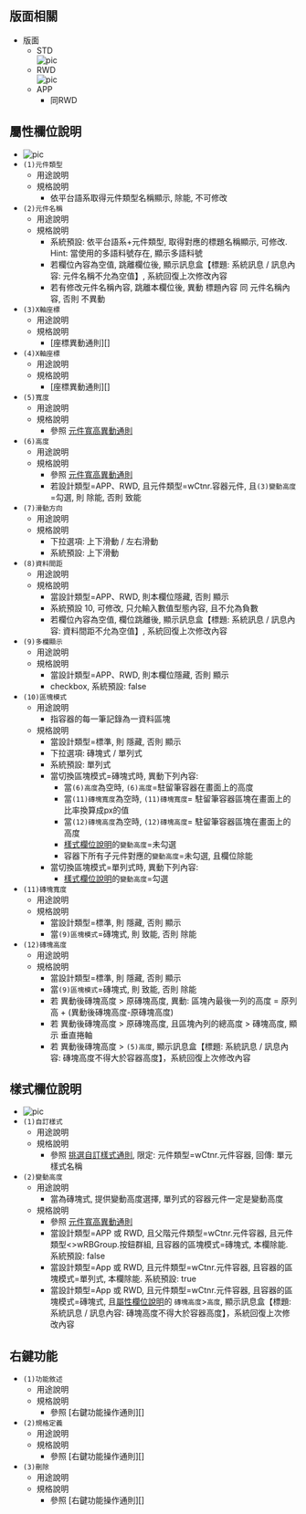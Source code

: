 ## <div id="layout">版面相關</div>
* 版面
    * STD <br>
        ![pic][image_wCtnr_STD]
    * RWD <br>
        ![pic][image_wCtnr_RWDAPP]
    * APP <br>
        * 同RWD

## <div id="attributes-object-desc">屬性欄位說明</div>
* ![pic][image_wCtnr_attributes]
* `(1)元件類型`
    * 用途說明
    * 規格說明
        * 依平台語系取得元件類型名稱顯示, 除能, 不可修改
* `(2)元件名稱`
    * 用途說明
    * 規格說明
        * 系統預設: 依平台語系+元件類型, 取得對應的標題名稱顯示, 可修改. Hint: 當使用的多語料號存在, 顯示多語料號
        * 若欄位內容為空值, 跳離欄位後, 顯示訊息盒【標題: 系統訊息 / 訊息內容: 元件名稱不允為空值】, 系統回復上次修改內容
        * 若有修改元件名稱內容, 跳離本欄位後, 異動 標題內容 同 元件名稱內容, 否則 不異動
* `(3)X軸座標`
    * 用途說明
    * 規格說明
        * [座標異動通則][]
* `(4)X軸座標`
    * 用途說明
    * 規格說明
        * [座標異動通則][]
* `(5)寬度`
    * 用途說明
    * 規格說明
        * 參照 [元件寬高異動通則][link_width_and_height]
* `(6)高度`
    * 用途說明
    * 規格說明 
        * 參照 [元件寬高異動通則][link_width_and_height]
        * 若設計類型=APP、RWD, 且元件類型=wCtnr.容器元件, 且`(3)變動高度`=勾選, 則 除能, 否則 致能
* `(7)滑動方向`
    * 用途說明
    * 規格說明
        * 下拉選項: 上下滑動 / 左右滑動 
        * 系統預設: 上下滑動
* `(8)資料間距`
    * 用途說明
    * 規格說明
        * 當設計類型=APP、RWD, 則本欄位隱藏, 否則 顯示
        * 系統預設 10, 可修改, 只允輸入數值型態內容, 且不允為負數
        * 若欄位內容為空值, 欄位跳離後, 顯示訊息盒【標題: 系統訊息 / 訊息內容: 資料間距不允為空值】, 系統回復上次修改內容        
* `(9)多欄顯示`
    * 用途說明
    * 規格說明
        * 當設計類型=APP、RWD, 則本欄位隱藏, 否則 顯示
        * checkbox, 系統預設: false
* `(10)區塊模式`
    * 用途說明
        * 指容器的每一筆記錄為一資料區塊
    * 規格說明
        * 當設計類型=標準, 則 隱藏, 否則 顯示
        * 下拉選項: 磚塊式 / 單列式
        * 系統預設: 單列式
        * 當切換區塊模式=磚塊式時, 異動下列內容:
            * 當`(6)高度`為空時, `(6)高度`=駐留筆容器在畫面上的高度
            * 當`(11)磚塊寬度`為空時, `(11)磚塊寬度`= 駐留筆容器區塊在畫面上的比率換算成px的值
            * 當`(12)磚塊高度`為空時, `(12)磚塊高度`= 駐留筆容器區塊在畫面上的高度
            * [樣式欄位說明][link_style_object_desc]的`變動高度`=未勾選
            * 容器下所有子元件對應的`變動高度`=未勾選, 且欄位除能
        * 當切換區塊模式=單列式時, 異動下列內容:
            * [樣式欄位說明][link_style_object_desc]的`變動高度`=勾選
* `(11)磚塊寬度`
    * 用途說明
    * 規格說明
        * 當設計類型=標準, 則 隱藏, 否則 顯示
        * 當`(9)區塊模式`=磚塊式, 則 致能, 否則 除能
* `(12)磚塊高度`
    * 用途說明
    * 規格說明
        * 當設計類型=標準, 則 隱藏, 否則 顯示
        * 當`(9)區塊模式`=磚塊式, 則 致能, 否則 除能
        * 若 異動後磚塊高度 > 原磚塊高度, 異動: 區塊內最後一列的高度 = 原列高 + (異動後磚塊高度-原磚塊高度)
        * 若 異動後磚塊高度 > 原磚塊高度, 且區塊內列的總高度 > 磚塊高度, 顯示 垂直捲軸
        * 若 異動後磚塊高度 > `(5)高度`, 顯示訊息盒【標題: 系統訊息 / 訊息內容: 磚塊高度不得大於容器高度】，系統回復上次修改內容

## <div id="style-object-desc">樣式欄位說明</div>
* ![pic][image_wCtnr_style]
* `(1)自訂樣式`
    * 用途說明
    * 規格說明
        * 參照 [挑選自訂樣式通則][link_style_select], 限定: 元件類型=wCtnr.元件容器, 回傳: 單元樣式名稱
* `(2)變動高度`
    * 用途說明
        * 當為磚塊式, 提供變動高度選擇, 單列式的容器元件一定是變動高度
    * 規格說明
        * 參照 [元件寬高異動通則][link_width_and_height]
        * 當設計類型=APP 或 RWD, 且父階元件類型=wCtnr.元件容器, 且元件類型<>wRBGroup.按鈕群組, 且容器的區塊模式=磚塊式, 本欄除能. 系統預設: false
        * 當設計類型=App 或 RWD, 且元件類型=wCtnr.元件容器, 且容器的區塊模式=單列式, 本欄除能. 系統預設: true
        * 當設計類型=App 或 RWD, 且元件類型=wCtnr.元件容器, 且容器的區塊模式=磚塊式, 且[屬性欄位說明][image_wCtnr_attributes]的 `磚塊高度`>`高度`, 顯示訊息盒【標題: 系統訊息 / 訊息內容: 磚塊高度不得大於容器高度】，系統回復上次修改內容


## <div id="right-click-function">右鍵功能</div>
* `(1)功能敘述`
    * 用途說明
    * 規格說明
        * 參照 [右鍵功能操作通則][]
* `(2)規格定義`
    * 用途說明
    * 規格說明
        * 參照 [右鍵功能操作通則][]
* `(3)刪除`
    * 用途說明
    * 規格說明
        * 參照 [右鍵功能操作通則][]


<!-- 圖片 -->
[image_wCtnr_STD]:attachment/WidgetBaseProperty_wCtnr_STD.png 
[image_wCtnr_RWDAPP]:attachment/WidgetBaseProperty_wCtnr_RWD&APP.png
[image_wCtnr_attributes]:attachment/WidgetBaseProperty_wCtnr_attributes.png
[image_wCtnr_style]:attachment/WidgetBaseProperty_wCtnr_style.png

<!-- 超連結 -->

[link_attributes_object_desc]:#attributes-object-desc
[link_style_object_desc]:#style-object-desc
[link_style_select]:GeneralRules#style-select
[link_width_and_height]:GeneralRules#width-and-height
